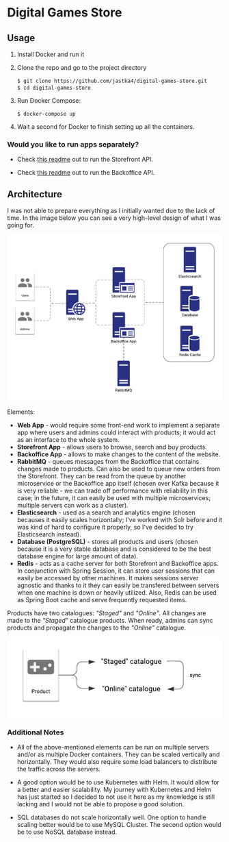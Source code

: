# Digital Games Store

## Usage
1. Install Docker and run it

2. Clone the repo and go to the project directory

   ```
   $ git clone https://github.com/jastka4/digital-games-store.git
   $ cd digital-games-store
   ```

3. Run Docker Compose:
    ```
    $ docker-compose up
    ```

3. Wait a second for Docker to finish setting up all the containers.

### Would you like to run apps separately?

- Check [this readme](storefront/README.md) out to run the Storefront API.

- Check [this readme](backoffice/README.md) out to run the Backoffice API.

## Architecture

I was not able to prepare everything as I initially wanted due to the lack of time. In the image below you can see a very high-level design of what I was going for.

![High-level design](https://github.com/jastka4/digital-games-store/blob/assets/simplified-architecture-design.png)

Elements:
- **Web App** - would require some front-end work to implement a separate app where users and admins could interact with products; it would act as an interface to the whole system.
- **Storefront App** - allows users to browse, search and buy products.
- **Backoffice App** - allows to make changes to the content of the website.
- **RabbitMQ** - queues messages from the Backoffice that contains changes made to products. Can also be used to queue new orders from the Storefront. They can be read from the queue by another microservice or the Backoffice app itself (chosen over Kafka because it is very reliable - we can trade off performance with reliability in this case; in the future, it can easily be used with multiple microservices; multiple servers can work as a cluster).
- **Elasticsearch** - used as a search and analytics engine (chosen becauses it easily scales horizontally; I've worked with Solr before and it was kind of hard to configure it properly, so I've decided to try Elasticsearch instead).
- **Database (PostgreSQL)** - stores all products and users (chosen because it is a very stable database and is considered to be the best database engine for large amount of data).
- **Redis** - acts as a cache server for both Storefront and Backoffice apps. In conjunction with Spring Session, it can store user sessions that can easily be accessed by other machines. It makes sessions server agnostic and thanks to it they can easily be transfered between servers when one machine is down or heavily utilized. Also, Redis can be used as Spring Boot cache and serve frequently requested items. 

Products have two catalogues: *"Staged"* and *"Online"*. All changes are made to the *"Staged"* catalogue products. When ready, admins can sync products and propagate the changes to the *"Online"* catalogue.

![Product catalogues](https://github.com/jastka4/digital-games-store/blob/assets/product-catalogues.png)

### Additional Notes
- All of the above-mentioned elements can be run on multiple servers and/or as multiple Docker containers. They can be scaled vertically and horizontally. They would also require some load balancers to distribute the traffic across the servers.

- A good option would be to use Kubernetes with Helm. It would allow for a better and easier scalability. My journey with Kubernetes and Helm has just started so I decided to not use it here as my knowledge is still lacking and I would not be able to propose a good solution. 

- SQL databases do not scale horizontally well. One option to handle scaling better would be to use MySQL Cluster. The second option would be to use NoSQL database instead.
